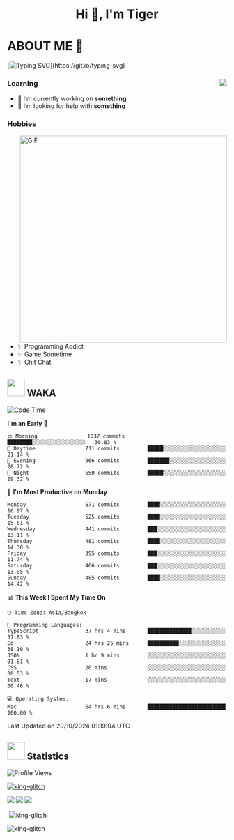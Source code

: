 <h1 align="center">Hi 👋, I'm Tiger</h1>




# ABOUT ME 💬

[![Typing SVG](https://readme-typing-svg.herokuapp.com?color=22F771&vCenter=true&lines=A+perssionate+developer+from+nowhere.)](https://git.io/typing-svg)

<div>
 <img align="right" src="https://spotify-github-profile.vercel.app/api/view?uid=12129734423&cover_image=false&theme=default&bar_color=22d016&bar_color_cover=true" />
 <h3>Learning</h3>
 
 <ul>
  <li>🔭 I’m currently working on <b>something</b></li>
  <li>🤝 I’m looking for help with <b>something</b></li>
 </ul>
 
</div>
<div>
 <h3>Hobbies</h3>
 <img align="right" height="475px"  alt="GIF" src="https://i.pinimg.com/originals/1f/b7/db/1fb7dbee557e5ed509f7517da8a84d58.gif" />
 <ul>
  <li>✨ Programming Addict</li>
  <li>✨ Game Sometime</li>
  <li>✨ Chit Chat</li>
 </ul>
 
</div>



## <img height="40" src="https://raw.githubusercontent.com/innng/innng/master/assets/kyubey.gif"/> WAKA

<!--START_SECTION:waka-->
![Code Time](http://img.shields.io/badge/Code%20Time-2%2C722%20hrs%2052%20mins-blue)

**I'm an Early 🐤** 

```text
🌞 Morning                1037 commits        ████████░░░░░░░░░░░░░░░░░   30.83 % 
🌆 Daytime                711 commits         █████░░░░░░░░░░░░░░░░░░░░   21.14 % 
🌃 Evening                966 commits         ███████░░░░░░░░░░░░░░░░░░   28.72 % 
🌙 Night                  650 commits         █████░░░░░░░░░░░░░░░░░░░░   19.32 % 
```
📅 **I'm Most Productive on Monday** 

```text
Monday                   571 commits         ████░░░░░░░░░░░░░░░░░░░░░   16.97 % 
Tuesday                  525 commits         ████░░░░░░░░░░░░░░░░░░░░░   15.61 % 
Wednesday                441 commits         ███░░░░░░░░░░░░░░░░░░░░░░   13.11 % 
Thursday                 481 commits         ████░░░░░░░░░░░░░░░░░░░░░   14.30 % 
Friday                   395 commits         ███░░░░░░░░░░░░░░░░░░░░░░   11.74 % 
Saturday                 466 commits         ███░░░░░░░░░░░░░░░░░░░░░░   13.85 % 
Sunday                   485 commits         ████░░░░░░░░░░░░░░░░░░░░░   14.42 % 
```


📊 **This Week I Spent My Time On** 

```text
🕑︎ Time Zone: Asia/Bangkok

💬 Programming Languages: 
TypeScript               37 hrs 4 mins       ██████████████░░░░░░░░░░░   57.83 % 
Go                       24 hrs 25 mins      ██████████░░░░░░░░░░░░░░░   38.10 % 
JSON                     1 hr 9 mins         ░░░░░░░░░░░░░░░░░░░░░░░░░   01.81 % 
CSS                      20 mins             ░░░░░░░░░░░░░░░░░░░░░░░░░   00.53 % 
Text                     17 mins             ░░░░░░░░░░░░░░░░░░░░░░░░░   00.46 % 

💻 Operating System: 
Mac                      64 hrs 6 mins       █████████████████████████   100.00 % 
```


 Last Updated on 29/10/2024 01:19:04 UTC
<!--END_SECTION:waka-->
## <img height="40" src="https://raw.githubusercontent.com/innng/innng/master/assets/kyubey.gif"/> Statistics
![Profile Views](https://komarev.com/ghpvc/?username=king-glitch)  

<p align="left"> 
 <a href="https://github.com/ryo-ma/github-profile-trophy">
  <img src="https://github-profile-trophy.vercel.app/?username=king-glitch&theme=dracula" alt="king-glitch" />
 </a> </p>

![](https://github-profile-summary-cards.vercel.app/api/cards/profile-details?username=king-glitch&theme=dracula)
![](https://github-profile-summary-cards.vercel.app/api/cards/stats?username=king-glitch&theme=dracula) 
![](https://github-profile-summary-cards.vercel.app/api/cards/productive-time?username=king-glitch&theme=dracula)


<p>&nbsp;<img align="center" src="https://github-readme-stats.vercel.app/api?username=king-glitch&theme=dracula" alt="king-glitch" /></p>

<p><img align="center" src="https://github-readme-streak-stats.herokuapp.com/?user=king-glitch&theme=dracula" alt="king-glitch" /></p>
